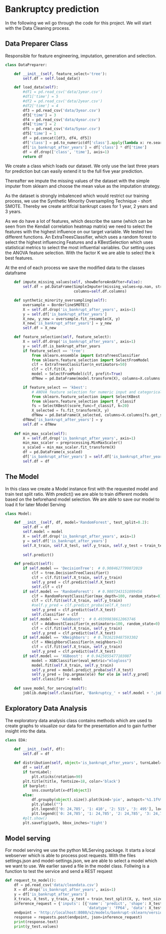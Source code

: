 # Bankruptcy prediction

In the following we wil go through the code for this project. We will start with the Data Cleaning process.
## Data Preparer Class
Responsible for feature engineering, imputation, generation and selection.
```python
class DataPreparer:

    def __init__(self, feature_select='tree'):
        self.df = self.load_data()

    def load_data(self):
        #df1 = pd.read_csv('data/1year.csv')
        #df1['time'] = 5
        #df2 = pd.read_csv('data/2year.csv')
        #df2['time'] = 4
        df3 = pd.read_csv('data/3year.csv')
        df3['time'] = 3
        df4 = pd.read_csv('data/4year.csv')
        df4['time'] = 2
        df5 = pd.read_csv('data/5year.csv')
        df5['time'] = 1
        df = pd.concat([df3, df4, df5])
        df['class'] = pd.to_numeric(df['class'].apply(lambda x: re.search('\d+', x).group(0)))
        df['is_bankrupt_after_years'] = df['class'] * df['time']
        df = df.drop(['class', 'time'], axis=1)
        return df
```
We create a class which loads our dataset. We only use the last three years for prediction but can easily extend it to the full five year prediction.

Thereafter we impute the missing values of the dataset with the simple imputer from sklearn and choose the mean value as the imputation strategy.

As the dataset is strongly imbalenced which would restrict our training process, we use the Synthetic Minority Oversampling Technique - short SMOTE.
Thereby we create aritifcial bankrupt cases for 1 year, 2 years and 3 years.

As we do have a lot of features, which describe the same (which can be seen from the Kendall correlation heatmap matrix)
we need to select the features with the highest influence on our target variable. 
We tested two different functions. An ExtraTreesClassifier, which uses a random forest to select the highest influencing
Features and a KBestSelection which uses statistical metrics to select the most influential variables. 
Our setting uses the ANOVA feature selection. With the factor K we are able to select the k best features.

At the end of each process we save the modified data to the classes dataframe
```python
    def impute_missing_values(self, showBeforeAndAfter=False):
        self.df = pd.DataFrame(SimpleImputer(missing_values=np.nan, strategy='mean').fit_transform(self.df),
                               columns=self.df.columns)

    def synthetic_minority_oversampling(self):
        oversample = BorderlineSMOTE()
        X = self.df.drop('is_bankrupt_after_years', axis=1)
        y = self.df['is_bankrupt_after_years']
        X_new, y_new = oversample.fit_resample(X, y)
        X_new['is_bankrupt_after_years'] = y_new
        self.df = X_new

    def feature_selection(self, feature_select):
        X = self.df.drop('is_bankrupt_after_years', axis=1)
        y = self.df.is_bankrupt_after_years
        if feature_select == 'tree':
            from sklearn.ensemble import ExtraTreesClassifier
            from sklearn.feature_selection import SelectFromModel
            clf = ExtraTreesClassifier(n_estimators=50)
            clf = clf.fit(X, y)
            model = SelectFromModel(clf, prefit=True)
            dfNew = pd.DataFrame(model.transform(X), columns=X.columns[model.get_support()])

        if feature_select == 'kbest':
            # ANOVA feature selection for numeric input and categorical output
            from sklearn.feature_selection import SelectKBest
            from sklearn.feature_selection import f_classif
            fs = SelectKBest(score_func=f_classif, k=20)
            X_selected = fs.fit_transform(X, y)
            dfNew = pd.DataFrame(X_selected, columns=X.columns[fs.get_support()])
        dfNew['is_bankrupt_after_years'] = y
        self.df = dfNew
        
    def min_max_scale(self):
        X = self.df.drop('is_bankrupt_after_years', axis=1)
        min_max_scaler = preprocessing.MinMaxScaler()
        x_scaled = min_max_scaler.fit_transform(X)
        df = pd.DataFrame(x_scaled)
        df['is_bankrupt_after_years'] = self.df['is_bankrupt_after_years']
        self.df = df
```

## The Model
In this class we create a Model instance first with the requested model and train test split ratio.
With predict() we are able to train different models based on the beforehand model selection.
We are able to save our model to load it for later Model Serving
```python
class Model:

    def __init__(self, df, model='RandomForest', test_split=0.2):
        self.df = df
        self.model = model
        X = self.df.drop('is_bankrupt_after_years', axis=1)
        y = self.df['is_bankrupt_after_years']
        self.X_train, self.X_test, self.y_train, self.y_test = train_test_split(X, y, test_size=test_split, stratify=y,
                                                                                random_state=0)
        self.predict()

    def predict(self):
        if self.model == 'DecisionTree':  # 0.9084627799072019
            clf = tree.DecisionTreeClassifier()
            clf = clf.fit(self.X_train, self.y_train)
            self.y_pred = clf.predict(self.X_test)
            self.clf = clf
        if self.model == 'RandomForest':  # 0.9807343151099456
            clf = RandomForestClassifier(max_depth=100, random_state=0)
            clf = clf.fit(self.X_train, self.y_train)
            #self.y_pred = clf.predict_proba(self.X_test)
            self.y_pred = clf.predict(self.X_test)
            self.classifier = clf
        if self.model == 'AdaBoost':  # 0.49399838612063746
            clf = AdaBoostClassifier(n_estimators=100, random_state=0)
            clf = clf.fit(self.X_train, self.y_train)
            self.y_pred = clf.predict(self.X_test)
        if self.model == 'KNeighbors':  # 0.7816219487593302
            clf = KNeighborsClassifier(n_neighbors=3)
            clf = clf.fit(self.X_train, self.y_train)
            self.y_pred = clf.predict(self.X_test)
        if self.model == 'XGBoost':  # 0.9425055477103087
            model = XGBClassifier(eval_metric="mlogloss")
            model.fit(self.X_train, self.y_train)
            self.y_pred = model.predict_proba(self.X_test)
            self.y_pred = [np.argmax(ele) for ele in self.y_pred]
            self.classifier = model
            
    def save_model_for_serving(self):
        joblib.dump(self.classifier, 'Bankruptcy_' + self.model + '.joblib')
```
## Exploratory Data Analysis

The exploratory data analysis class contains methods which are used to create graphs to visualize our data for the presentation and to gain further insight into the data.
```python
class EDA:
    
    def __init__(self, df):
        self.df = df

    def distribution(self, object='is_bankrupt_after_years', turnLabel=False, title='Title', barplot=True, path='images/testimage.png'):
        df = self.df
        if turnLabel:
            plt.xticks(rotation=90)
        plt.title(title, fontsize=18, color='black')
        if barplot:
            sns.countplot(x=df[object])
        else:
            df.groupby(object).size().plot(kind='pie', autopct='%1.1f%%', pctdistance=0.75)
            plt.ylabel("")
            plt.legend(['0: 24,785', '1: 410', '2: 515', '3: 495'], loc=2)
            plt.legend(['0: 24,785', '1: 24,785', '2: 24,785', '3: 24,785'], loc=2)
        #plt.show()
        plt.savefig(path, bbox_inches='tight')
```
## Model serving

For model serving we use the python MLServing package.
It starts a local webserver which is able to process post requests. 
With the files settings.json and model-settings.json, we are able to select a model which we want to use. 
We earlier saved a file in the model class. 
Follwing is a function to test the service and send a REST request
```python
def request_to_model():
    df = pd.read_csv('data/cleandata.csv')
    X = df.drop('is_bankrupt_after_years', axis=1)
    y = df['is_bankrupt_after_years']
    X_train, X_test, y_train, y_test = train_test_split(X, y, test_size=0.0002, stratify=y)
    inference_request = {'inputs': [{'name': 'predict', 'shape': X_test.shape,
                                     'datatype': 'FP64', 'data': X_test.values.tolist()}]}
    endpoint = 'http://localhost:8080/v2/models/bankrupt-sklearn/versions/v1/infer'
    response = requests.post(endpoint, json=inference_request)
    print(response.text)
    print(y_test.values)
```
